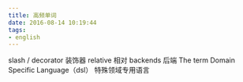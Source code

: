 ```yaml
---
title: 高频单词
date: 2016-08-14 10:19:44
tags: 
- english
---
```


slash /
decorator   装饰器
relative 相对
backends 后端
The term Domain Specific Language（dsl）    特殊领域专用语言